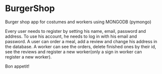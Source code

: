 # BurgerShop
Burger shop app for costumes and workers using MONGODB (pymongo)

Every user needs to register by setting his name, email, password and address. To use his account, he needs to log in with his email and password. A user can order a meal, add a review and change his address in the database. A worker can see the orders, delete finished ones by their id, see the reviews and register a new worker(only a sign in worker can register a new worker).



Bon appetit!
